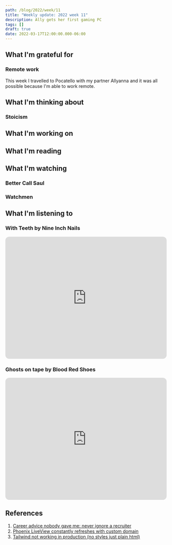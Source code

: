 ```yaml
---
path: /blog/2022/week/11
title: "Weekly update: 2022 week 11"
description: Ally gets her first gaming PC
tags: []
draft: true
date: 2022-03-17T12:00:00.000-06:00
---
```

## What I'm grateful for

### Remote work

This week I travelled to Pocatello with my partner Allyanna and it was all possible because I'm able to work remote.

## What I'm thinking about

### Stoicism

## What I'm working on

## What I'm reading

## What I'm watching

### Better Call Saul

### Watchmen

## What I'm listening to

### With Teeth by Nine Inch Nails

<iframe style="border-radius:12px" src="https://open.spotify.com/embed/album/56Us3Q6UIM4jKJZlWhqddL?utm_source=generator" width="100%" height="380" frameBorder="0" allowfullscreen="" allow="autoplay; clipboard-write; encrypted-media; fullscreen; picture-in-picture"></iframe>

### Ghosts on tape by Blood Red Shoes

<iframe style="border-radius:12px" src="https://open.spotify.com/embed/album/65zRHfqj1uInYUCZInyDvF?utm_source=generator" width="100%" height="380" frameBorder="0" allowfullscreen="" allow="autoplay; clipboard-write; encrypted-media; fullscreen; picture-in-picture"></iframe>


## References

1. [Career advice nobody gave me: never ignore a recruiter](https://index.medium.com/career-advice-nobody-gave-me-never-ignore-a-recruiter-4474eac9556)
1. [Phoenix LiveView constantly refreshes with custom domain](https://community.fly.io/t/phoenix-liveview-constantly-refreshes-with-custom-domain/3384)
1. [Tailwind not working in production (no styles just plain html)](https://elixirforum.com/t/tailwind-not-working-in-production-no-styles-just-plain-html/45192/3)
